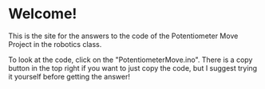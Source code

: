 # Welcome!

This is the site for the answers to the code of the Potentiometer Move Project in the robotics class.

To look at the code, click on the "PotentiometerMove.ino". There is a copy button in the top right if you want to just copy the code, but I suggest trying it yourself before getting the answer!
